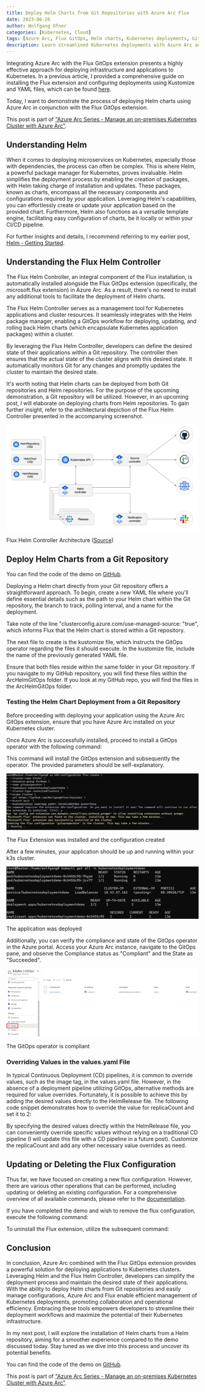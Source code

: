 ```yaml
---
title: Deploy Helm Charts from Git Repositories with Azure Arc Flux
date: 2023-06-26
author: Wolfgang Ofner
categories: [Kubernetes, Cloud]
tags: [Azure Arc, Flux GitOps, Helm charts, Kubernetes deployments, Git repositories, k3s]
description: Learn streamlined Kubernetes deployments with Azure Arc and Flux GitOps. Deploy Helm charts from Git repositories, simplifying app management and collaboration. Optimize efficiency with this comprehensive guide.
---
```

Integrating Azure Arc with the Flux GitOps extension presents a highly effective approach for deploying infrastructure and applications to Kubernetes. In a previous article, I provided a comprehensive guide on installing the Flux extension and configuring deployments using Kustomize and YAML files, which can be found [here](/securely-deploy-application-azure-arc-with-flux-gitops).

Today, I want to demonstrate the process of deploying Helm charts using Azure Arc in conjunction with the Flux GitOps extension.

This post is part of ["Azure Arc Series - Manage an on-premises Kubernetes Cluster with Azure Arc"](/manage-on-premises-kubernetes-with-azure-arc).

## Understanding Helm

When it comes to deploying microservices on Kubernetes, especially those with dependencies, the process can often be complex. This is where Helm, a powerful package manager for Kubernetes, proves invaluable. Helm simplifies the deployment process by enabling the creation of packages, with Helm taking charge of installation and updates. These packages, known as charts, encompass all the necessary components and configurations required by your application. Leveraging Helm's capabilities, you can effortlessly create or update your application based on the provided chart. Furthermore, Helm also functions as a versatile template engine, facilitating easy configuration of charts, be it locally or within your CI/CD pipeline.

For further insights and details, I recommend referring to my earlier post, [Helm - Getting Started](/helm-getting-started).

## Understanding the Flux Helm Controller

The Flux Helm Controller, an integral component of the Flux installation, is automatically installed alongside the Flux GitOps extension (specifically, the microsoft.flux extension) in Azure Arc. As a result, there's no need to install any additional tools to facilitate the deployment of Helm charts.

The Flux Helm Controller serves as a management tool for Kubernetes applications and cluster resources. It seamlessly integrates with the Helm package manager, enabling a GitOps workflow for deploying, updating, and rolling back Helm charts (which encapsulate Kubernetes application packages) within a cluster.

By leveraging the Flux Helm Controller, developers can define the desired state of their applications within a Git repository. The controller then ensures that the actual state of the cluster aligns with this desired state. It automatically monitors Git for any changes and promptly updates the cluster to maintain the desired state.

It's worth noting that Helm charts can be deployed from both Git repositories and Helm repositories. For the purpose of the upcoming demonstration, a Git repository will be utilized. However, in an upcoming post, I will elaborate on deploying charts from Helm repositories. To gain further insight, refer to the architectural depiction of the Flux Helm Controller presented in the accompanying screenshot.

<div class="col-12 col-sm-10 aligncenter">
  <a href="/assets/img/posts/2023/06/Flux-Helm-Controller-Architecture.jpg"><img loading="lazy" src="/assets/img/posts/2023/06/Flux-Helm-Controller-Architecture.jpg" alt="Flux Helm Controller Architecture" /></a>
  
  <p>
   Flux Helm Controller Architecture (<a href="https://fluxcd.io/flux/components/helm" target="_blank" rel="noopener noreferrer">Source</a>)
  </p>
</div>

## Deploy Helm Charts from a Git Repository

You can find the code of the demo on <a href="https://github.com/WolfgangOfner/AzureArc" target="_blank" rel="noopener noreferrer">GitHub</a>.

Deploying a Helm chart directly from your Git repository offers a straightforward approach. To begin, create a new YAML file where you'll define essential details such as the path to your Helm chart within the Git repository, the branch to track, polling interval, and a name for the deployment.

<script src="https://gist.github.com/WolfgangOfner/c38f5fb56e201126b56ceae94ce9e069.js"></script>


Take note of the line "clusterconfig.azure.com/use-managed-source: "true", which informs Flux that the Helm chart is stored within a Git repository.

The next file to create is the kustomize file, which instructs the GitOps operator regarding the files it should execute. In the kustomize file, include the name of the previously generated YAML file.

<script src="https://gist.github.com/WolfgangOfner/7a20ec68184195f6d1d333a21a5cc8c9.js"></script>

Ensure that both files reside within the same folder in your Git repository. If you navigate to my GitHub repository, you will find these files within the ArcHelmGitOps folder. If you look at my GitHub repo, you will find the files in the ArcHelmGitOps folder.

### Testing the Helm Chart Deployment from a Git Repository

Before proceeding with deploying your application using the Azure Arc GitOps extension, ensure that you have Azure Arc installed on your Kubernetes cluster.

<script src="https://gist.github.com/WolfgangOfner/ae380c941cadbf525751baf148fef436.js"></script>

Once Azure Arc is successfully installed, proceed to install a GitOps operator with the following command:

<script src="https://gist.github.com/WolfgangOfner/1e4254cb3019dce0cb025b960708a6c2.js"></script>

This command will install the GitOps extension and subsequently the operator. The provided parameters should be self-explanatory.

<div class="col-12 col-sm-10 aligncenter">
  <a href="/assets/img/posts/2023/06/The-Flux-Extension-was-installed-and-the-configuration-created.jpg"><img loading="lazy" src="/assets/img/posts/2023/06/The-Flux-Extension-was-installed-and-the-configuration-created.jpg" alt="The Flux Extension was installed and the configuration created" /></a>
  
  <p>
   The Flux Extension was installed and the configuration created
  </p>
</div>

After a few minutes, your application should be up and running within your k3s cluster.

<div class="col-12 col-sm-10 aligncenter">
  <a href="/assets/img/posts/2023/06/The-application-was-deployed.jpg"><img loading="lazy" src="/assets/img/posts/2023/06/The-application-was-deployed.jpg" alt="The application was deployed" /></a>
  
  <p>
   The application was deployed
  </p>
</div>

Additionally, you can verify the compliance and state of the GitOps operator in the Azure portal. Access your Azure Arc instance, navigate to the GitOps pane, and observe the Compliance status as "Compliant" and the State as "Succeeded".

<div class="col-12 col-sm-10 aligncenter">
  <a href="/assets/img/posts/2023/06/The-GitOps-operator-is-compliant.jpg"><img loading="lazy" src="/assets/img/posts/2023/06/The-GitOps-operator-is-compliant.jpg" alt="The GitOps operator is compliant" /></a>
  
  <p>
   The GitOps operator is compliant
  </p>
</div>

### Overriding Values in the values.yaml File

In typical Continuous Deployment (CD) pipelines, it is common to override values, such as the image tag, in the values.yaml file. However, in the absence of a deployment pipeline utilizing GitOps, alternative methods are required for value overrides. Fortunately, it is possible to achieve this by adding the desired values directly to the HelmRelease file. The following code snippet demonstrates how to override the value for replicaCount and set it to 2:

<script src="https://gist.github.com/WolfgangOfner/d0f3eb51ea65ff223147abc956165315.js"></script>

By specifying the desired values directly within the HelmRelease file, you can conveniently override specific values without relying on a traditional CD pipeline (I will update this file with a CD pipeline in a future post). Customize the replicaCount and add any other necessary value overrides as need.

## Updating or Deleting the Flux Configuration

Thus far, we have focused on creating a new flux configuration. However, there are various other operations that can be performed, including updating or deleting an existing configuration. For a comprehensive overview of all available commands, please refer to the <a href="https://learn.microsoft.com/en-us/cli/azure/k8s-configuration/flux?view=azure-cli-latest" target="_blank" rel="noopener noreferrer">documentation</a>.

If you have completed the demo and wish to remove the flux configuration, execute the following command:

<script src="https://gist.github.com/WolfgangOfner/1c624b1e026e698ab991f1d52c25f9fb.js"></script>

To uninstall the Flux extension, utilize the subsequent command:

<script src="https://gist.github.com/WolfgangOfner/d18908706100e400b603241e3587f490.js"></script>

## Conclusion

In conclusion, Azure Arc combined with the Flux GitOps extension provides a powerful solution for deploying applications to Kubernetes clusters. Leveraging Helm and the Flux Helm Controller, developers can simplify the deployment process and maintain the desired state of their applications. With the ability to deploy Helm charts from Git repositories and easily manage configurations, Azure Arc and Flux enable efficient management of Kubernetes deployments, promoting collaboration and operational efficiency. Embracing these tools empowers developers to streamline their deployment workflows and maximize the potential of their Kubernetes infrastructure. 

In my next post, I will explore the installation of Helm charts from a Helm repository, aiming for a smoother experience compared to the demo discussed today. Stay tuned as we dive into this process and uncover its potential benefits.

You can find the code of the demo on <a href="https://github.com/WolfgangOfner/AzureArc" target="_blank" rel="noopener noreferrer">GitHub</a>.

This post is part of ["Azure Arc Series - Manage an on-premises Kubernetes Cluster with Azure Arc"](/manage-on-premises-kubernetes-with-azure-arc).